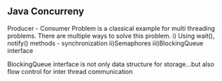 Java Concurreny
-----------------

Producer - Consumer Problem is a classical example for multi threading problems.
There are multiple ways to solve this problem.
i) Using wait(), notify() methods - synchronization
ii)Semaphores
iii)BlockingQueue interface

BlockingQueue interface is not only data structure for storage...but also flow control for inter thread communication